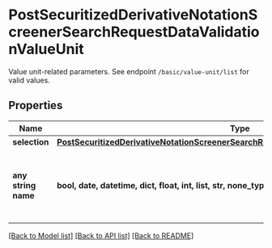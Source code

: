# PostSecuritizedDerivativeNotationScreenerSearchRequestDataValidationValueUnit

Value unit-related parameters. See endpoint `/basic/value-unit/list` for valid values.

## Properties
Name | Type | Description | Notes
------------ | ------------- | ------------- | -------------
**selection** | [**PostSecuritizedDerivativeNotationScreenerSearchRequestDataValidationValueUnitSelection**](PostSecuritizedDerivativeNotationScreenerSearchRequestDataValidationValueUnitSelection.md) |  | [optional] 
**any string name** | **bool, date, datetime, dict, float, int, list, str, none_type** | any string name can be used but the value must be the correct type | [optional]

[[Back to Model list]](../README.md#documentation-for-models) [[Back to API list]](../README.md#documentation-for-api-endpoints) [[Back to README]](../README.md)


